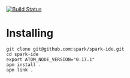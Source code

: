 [![Build Status](https://magnum.travis-ci.com/spark/spark-ide.svg?token=M4rP8W5QPGszZyem6TGE&branch=master)](https://magnum.travis-ci.com/spark/spark-ide)

# Installing

```
git clone git@github.com:spark/spark-ide.git
cd spark-ide
export ATOM_NODE_VERSION="0.17.1"
apm install .
apm link .
```
